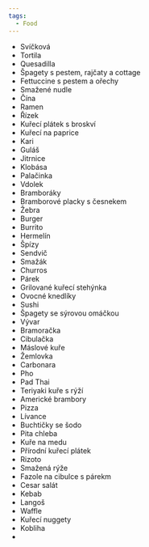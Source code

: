 ```yaml
---
tags:
  - Food
---
```

- Svíčková
- Tortila
- Quesadilla
- Špagety s pestem, rajčaty a cottage
- Fettuccine s pestem a ořechy
- Smažené nudle
- Čína
- Ramen
- Řízek
- Kuřecí plátek s broskví
- Kuřecí na paprice
- Kari
- Guláš
- Jitrnice
- Klobása
- Palačinka
- Vdolek
- Bramboráky
- Bramborové placky s česnekem
- Žebra
- Burger
- Burrito
- Hermelín
- Špízy
- Sendvič
- Smažák
- Churros
- Párek
- Grilované kuřecí stehýnka
- Ovocné knedlíky
- Sushi
- Špagety se sýrovou omáčkou
- Vývar
- Bramoračka
- Cibulačka
- Máslové kuře
- Žemlovka
- Carbonara
- Pho
- Pad Thai
- Teriyaki kuře s rýží
- Americké brambory
- Pizza
- Lívance
- Buchtičky se šodo
- Pita chleba
- Kuře na medu
- Přírodní kuřecí plátek
- Rizoto
- Smažená rýže
- Fazole na cibulce s párekm
- Cesar salát
- Kebab
- Langoš
- Waffle
- Kuřecí nuggety
- Kobliha
- 